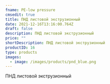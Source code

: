 ```yaml
---
fname: PE-low pressure
cmsedit: true
title: ПНД листовой экструзионный
date: 2021-12-16T13:16:00.764Z
draft: false
description: ПНД листовой экструзионный
price: ""
shortDescription: ПНД листовой экструзионный
productID: 16
type: products
images:
  - image: /images/products/pnd_blue.png
---
```

ПНД листовой экструзионный
